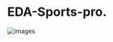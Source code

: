 # EDA-Sports-pro.

![images](https://user-images.githubusercontent.com/75565736/115500810-ae1b9b80-a28f-11eb-851c-bc9d788617b9.jpg)
